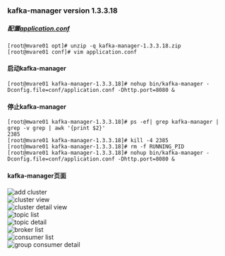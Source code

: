 ### kafka-manager version 1.3.3.18

##### 配置[application.conf](https://github.com/Dongzai1005/learning/blob/master/bigdata/src/main/java/wang/xiaoluobo/kafka/application.conf)
```sbtshell
[root@mvare01 opt]# unzip -q kafka-manager-1.3.3.18.zip
[root@mvare01 conf]# vim application.conf
```

#### 启动kafka-manager
```sbtshell
[root@mvare01 kafka-manager-1.3.3.18]# nohup bin/kafka-manager -Dconfig.file=conf/application.conf -Dhttp.port=8080 &
```

#### 停止kafka-manager
```sbtshell
[root@mware01 kafka-manager-1.3.3.18]# ps -ef| grep kafka-manager | grep -v grep | awk '{print $2}'
2385
[root@mvare01 kafka-manager-1.3.3.18]# kill -4 2385
[root@mware01 kafka-manager-1.3.3.18]# rm -f RUNNING_PID
[root@mvare01 kafka-manager-1.3.3.18]# nohup bin/kafka-manager -Dconfig.file=conf/application.conf -Dhttp.port=8080 &
```

#### kafka-manager页面
![add cluster](https://github.com/Dongzai1005/learning/blob/master/bigdata/src/main/java/wang/xiaoluobo/kafka/images/kafka-manager01.png)  
![cluster view](https://github.com/Dongzai1005/learning/blob/master/bigdata/src/main/java/wang/xiaoluobo/kafka/images/kafka-manager02.png)  
![cluster detail view](https://github.com/Dongzai1005/learning/blob/master/bigdata/src/main/java/wang/xiaoluobo/kafka/images/kafka-manager03.png)  
![topic list](https://github.com/Dongzai1005/learning/blob/master/bigdata/src/main/java/wang/xiaoluobo/kafka/images/kafka-manager04.png)  
![topic detail](https://github.com/Dongzai1005/learning/blob/master/bigdata/src/main/java/wang/xiaoluobo/kafka/images/kafka-manager05.png)  
![broker list](https://github.com/Dongzai1005/learning/blob/master/bigdata/src/main/java/wang/xiaoluobo/kafka/images/kafka-manager06.png)  
![consumer list](https://github.com/Dongzai1005/learning/blob/master/bigdata/src/main/java/wang/xiaoluobo/kafka/images/kafka-manager07.png)  
![group consumer detail](https://github.com/Dongzai1005/learning/blob/master/bigdata/src/main/java/wang/xiaoluobo/kafka/images/kafka-manager08.png)  
